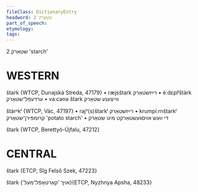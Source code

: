 ```yaml
---
fileClass: DictionaryEntry
headword: שטאַרק 2
part_of_speech: 
etymology: 
tags: 
---
```

שטאַרק 2
'starch'

WESTERN
========

štark {WTCP, Dunajská Streda, 47179}
	•	ræjsštark רײַזשטאַרק
	•	éːdɛplʲštàrk ערדעפּל־שטאַרק
	•	vaːcənə štark ווייצענע שטאַרק

štárᵊkʲ {WTCP, Vác, 47197}
	•	rajᶻ(s)štarkʲ רײַזשטאַרק
	•	krumpíːrnštarkʲ קרומפּירן־שטאַרק 'potato starch'
	•	די וועש אויסגעשטאַרקט מיט שטאַרק

štark {WTCP, Berettyó-Újfalu, 47212}

CENTRAL
========

štark {ETCP, Sîg Felső Szek, 47223}

štark  {'אויך 'קאַרטאָפֿל־מעל}{ETCP, Nyzhnya Apsha, 48233}
